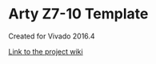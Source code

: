 # Arty Z7-10 Template <!-- Replace this line with the project name -->
Created for Vivado 2016.4

[Link to the project wiki](https://reference.digilentinc.com/doku.php)

